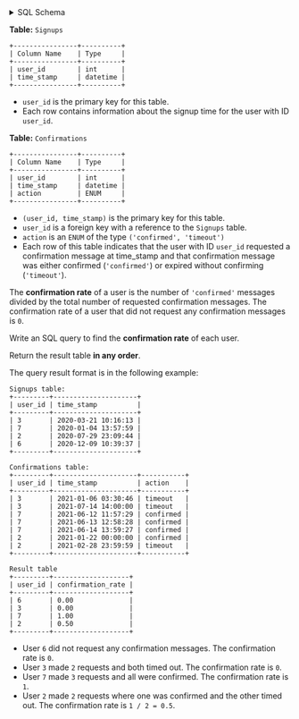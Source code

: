 <details>
<summary> SQL Schema</summary>

```sql
DROP TABLE IF EXISTS Signups;

CREATE TABLE IF NOT EXISTS
  Signups (user_id int, time_stamp datetime);

INSERT INTO
  Signups (user_id, time_stamp)
VALUES
  ('3', '2020-03-21 10:16:13'),
  ('7', '2020-01-04 13:57:59'),
  ('2', '2020-07-29 23:09:44'),
  ('6', '2020-12-09 10:39:37');

DROP TABLE IF EXISTS Confirmations;

CREATE TABLE IF NOT EXISTS
  Confirmations (user_id int, time_stamp datetime, action VARCHAR(50) CHECK(action IN ('confirmed','timeout')));

INSERT INTO
  Confirmations (user_id, time_stamp, action)
VALUES
  ('3', '2021-01-06 03:30:46', 'timeout'),
  ('3', '2021-07-14 14:00:00', 'timeout'),
  ('7', '2021-06-12 11:57:29', 'confirmed'),
  ('7', '2021-06-13 12:58:28', 'confirmed'),
  ('7', '2021-06-14 13:59:27', 'confirmed'),
  ('2', '2021-01-22 00:00:00', 'confirmed'),
  ('2', '2021-02-28 23:59:59', 'timeout');
```

</details>

**Table:** `Signups`

```
+----------------+----------+
| Column Name    | Type     |
+----------------+----------+
| user_id        | int      |
| time_stamp     | datetime |
+----------------+----------+
```

- `user_id` is the primary key for this table.
- Each row contains information about the signup time for the user with ID `user_id`.

**Table:** `Confirmations`

```
+----------------+----------+
| Column Name    | Type     |
+----------------+----------+
| user_id        | int      |
| time_stamp     | datetime |
| action         | ENUM     |
+----------------+----------+
```

- `(user_id, time_stamp)` is the primary key for this table.
- `user_id` is a foreign key with a reference to the `Signups` table.
- `action` is an `ENUM` of the type `('confirmed', 'timeout')`
- Each row of this table indicates that the user with ID `user_id` requested a confirmation message at time_stamp and that confirmation message was either confirmed (`'confirmed'`) or expired without confirming (`'timeout'`).

The **confirmation rate** of a user is the number of `'confirmed'` messages divided by the total number of requested confirmation messages. The confirmation rate of a user that did not request any confirmation messages is `0`.

Write an SQL query to find the **confirmation rate** of each user.

Return the result table **in any order**.

The query result format is in the following example:

```
Signups table:
+---------+---------------------+
| user_id | time_stamp          |
+---------+---------------------+
| 3       | 2020-03-21 10:16:13 |
| 7       | 2020-01-04 13:57:59 |
| 2       | 2020-07-29 23:09:44 |
| 6       | 2020-12-09 10:39:37 |
+---------+---------------------+

Confirmations table:
+---------+---------------------+-----------+
| user_id | time_stamp          | action    |
+---------+---------------------+-----------+
| 3       | 2021-01-06 03:30:46 | timeout   |
| 3       | 2021-07-14 14:00:00 | timeout   |
| 7       | 2021-06-12 11:57:29 | confirmed |
| 7       | 2021-06-13 12:58:28 | confirmed |
| 7       | 2021-06-14 13:59:27 | confirmed |
| 2       | 2021-01-22 00:00:00 | confirmed |
| 2       | 2021-02-28 23:59:59 | timeout   |
+---------+---------------------+-----------+

Result table
+---------+-------------------+
| user_id | confirmation_rate |
+---------+-------------------+
| 6       | 0.00              |
| 3       | 0.00              |
| 7       | 1.00              |
| 2       | 0.50              |
+---------+-------------------+
```

- User `6` did not request any confirmation messages. The confirmation rate is `0`.
- User `3` made `2` requests and both timed out. The confirmation rate is `0`.
- User `7` made `3` requests and all were confirmed. The confirmation rate is `1`.
- User `2` made `2` requests where one was confirmed and the other timed out. The confirmation rate is `1 / 2 = 0.5`.

